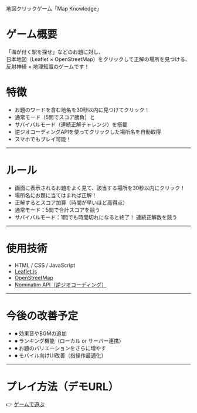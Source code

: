 地図クリックゲーム「Map Knowledge」

# ゲーム概要

「海が付く駅を探せ」などのお題に対し、  
日本地図（Leaflet × OpenStreetMap）をクリックして正解の場所を見つける、  
反射神経 × 地理知識のゲームです！

# 特徴

-  お題のワードを含む地名を30秒以内に見つけてクリック！
- 通常モード（5問でスコア勝負）と  
- サバイバルモード（連続正解チャレンジ）を搭載
- 逆ジオコーディングAPIを使ってクリックした場所名を自動取得
- スマホでもプレイ可能！

---

# ルール

- 画面に表示されるお題をよく見て、該当する場所を30秒以内にクリック！
- 場所名にお題に当てはまれば正解！
- 正解するとスコア加算（時間が早いほど高得点）
- 通常モード：5問で合計スコアを競う
- サバイバルモード：1問でも時間切れになると終了！ 連続正解数を競う

---

# 使用技術

- HTML / CSS / JavaScript
- [Leaflet.js](https://leafletjs.com/)
- [OpenStreetMap](https://www.openstreetmap.org/)
- [Nominatim API（逆ジオコーディング）](https://nominatim.org/release-docs/latest/api/Reverse/)

---

# 今後の改善予定

- ⏺ 効果音やBGMの追加
- ⏺ ランキング機能（ローカル or サーバー連携）
- ⏺ お題のバリエーションをさらに増やす
- ⏺ モバイル向けUI改善（指操作最適化）

---

# プレイ方法（デモURL）

👉 [ゲームで遊ぶ](https://lionel-messi-japan.github.io/Map-Knowledge/)

